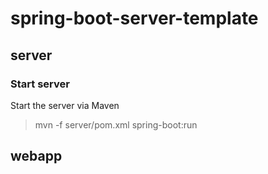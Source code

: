 # spring-boot-server-template

## server

### Start server

Start the server via Maven

> mvn -f server/pom.xml spring-boot:run

## webapp
